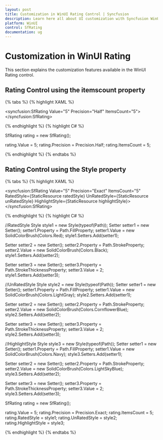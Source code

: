 ```yaml
---
layout: post
title: Customization in WinUI Rating Control | Syncfusion
description: Learn here all about UI customization with Syncfusion WinUI Rating Control (SfRating), its elements, and more.
platform: WinUI
control: SfRating
documentation: ug
---
```


# Customization in WinUI Rating

This section explains the customization features available in the WinUI Rating control.

## Rating Control using the itemscount property

{% tabs %}
{% highlight XAML %}

<syncfusion:SfRating
          Value="5"
          Precision="Half"
          ItemsCount="5">
</syncfusion:SfRating>

{% endhighlight %}
{% highlight C# %}

SfRating rating = new SfRating();

rating.Value = 5;
rating.Precision = Precision.Half;
rating.ItemsCount = 5;

{% endhighlight %}
{% endtabs %}

## Rating Control using the Style property

{% tabs %}
{% highlight XAML %}

<ResourceDictionary>
 <Style TargetType="Path" x:Key="ratedStyle">
    <Setter Property="Fill" Value="Red"/>
    <Setter Property="Stroke" Value="Black"/>
    <Setter Property="StrokeThickness" Value="2"/>
 </Style>
 <Style TargetType="Path" x:Key="unRatedStyle">   
    <Setter Property="Fill" Value="Blue"/>
    <Setter Property="Stroke" Value="Black"/>
    <Setter Property="StrokeThickness" Value="2"/>
 </Style>
 <Style TargetType="Path" x:Key="highlightStyle">             
    <Setter Property="Fill" Value="Black"/>
    <Setter Property="Stroke" Value="Red"/>
    <Setter Property="StrokeThickness" Value="2"/>
 </Style>
</ResourceDictionary>

<syncfusion:SfRating
          Value="5"
          Precision="Exact"
          ItemsCount="5"
          RatedStyle={StaticResource ratedStyle}
          UnRatedStyle={StaticResource unRatedStyle}
          HighlightStyle={StaticResource highlightStyle}>
</syncfusion:SfRating>

{% endhighlight %}
{% highlight C# %}

//RatedStyle
Style style1 = new Style(typeof(Path));
Setter setter1 = new Setter();
setter1.Property = Path.FillProperty;
setter1.Value = new SolidColorBrush(Colors.Red);
style1.Setters.Add(setter1);

Setter setter2 = new Setter();
setter2.Property = Path.StrokeProperty;
setter2.Value = new SolidColorBrush(Colors.Black);
style1.Setters.Add(setter2);

Setter setter3 = new Setter();
setter3.Property = Path.StrokeThicknessProperty;
setter3.Value = 2;
style1.Setters.Add(setter3);

//UnRatedStyle
Style style2 = new Style(typeof(Path));
Setter setter1 = new Setter();
setter1.Property = Path.FillProperty;
setter1.Value = new SolidColorBrush(Colors.LightGray);
style2.Setters.Add(setter1);

Setter setter2 = new Setter();
setter2.Property = Path.StrokeProperty;
setter2.Value = new SolidColorBrush(Colors.CornflowerBlue);
style2.Setters.Add(setter2);

Setter setter3 = new Setter();
setter3.Property = Path.StrokeThicknessProperty;
setter3.Value = 2;
style2.Setters.Add(setter3);

//HighlightStyle
Style style3 = new Style(typeof(Path));
Setter setter1 = new Setter();
setter1.Property = Path.FillProperty;
setter1.Value = new SolidColorBrush(Colors.Navy);
style3.Setters.Add(setter1);

Setter setter2 = new Setter();
setter2.Property = Path.StrokeProperty;
setter2.Value = new SolidColorBrush(Colors.LightSkyBlue);
style3.Setters.Add(setter2);

Setter setter3 = new Setter();
setter3.Property = Path.StrokeThicknessProperty;
setter3.Value = 2;
style3.Setters.Add(setter3);

SfRating rating = new SfRating();

rating.Value = 5;
rating.Precision = Precision.Exact;
rating.ItemsCount = 5;
rating.RatedStyle = style1;
rating.UnRatedStyle = style2;
rating.HighlightStyle = style3;

{% endhighlight %}
{% endtabs %}